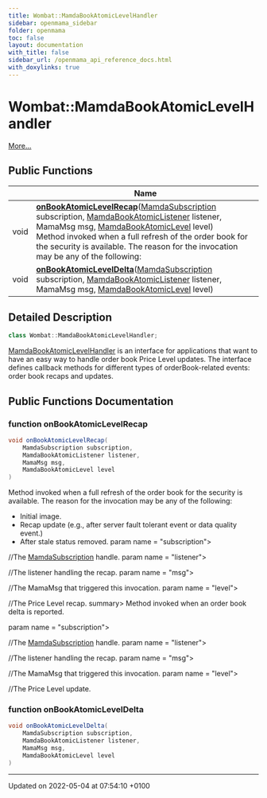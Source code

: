 ```yaml
---
title: Wombat::MamdaBookAtomicLevelHandler
sidebar: openmama_sidebar
folder: openmama
toc: false
layout: documentation
with_title: false
sidebar_url: /openmama_api_reference_docs.html
with_doxylinks: true
---
```


# Wombat::MamdaBookAtomicLevelHandler



 [More...](#detailed-description)

## Public Functions

|                | Name           |
| -------------- | -------------- |
| void | **[onBookAtomicLevelRecap](interfaceWombat_1_1MamdaBookAtomicLevelHandler.html#function-onbookatomiclevelrecap)**([MamdaSubscription](classWombat_1_1MamdaSubscription.html) subscription, [MamdaBookAtomicListener](classWombat_1_1MamdaBookAtomicListener.html) listener, MamaMsg msg, [MamdaBookAtomicLevel](interfaceWombat_1_1MamdaBookAtomicLevel.html) level)<br>Method invoked when a full refresh of the order book for the security is available. The reason for the invocation may be any of the following:  |
| void | **[onBookAtomicLevelDelta](interfaceWombat_1_1MamdaBookAtomicLevelHandler.html#function-onbookatomicleveldelta)**([MamdaSubscription](classWombat_1_1MamdaSubscription.html) subscription, [MamdaBookAtomicListener](classWombat_1_1MamdaBookAtomicListener.html) listener, MamaMsg msg, [MamdaBookAtomicLevel](interfaceWombat_1_1MamdaBookAtomicLevel.html) level) |

## Detailed Description

```csharp
class Wombat::MamdaBookAtomicLevelHandler;
```


[MamdaBookAtomicLevelHandler](interfaceWombat_1_1MamdaBookAtomicLevelHandler.html) is an interface for applications that want to have an easy way to handle order book Price Level updates. The interface defines callback methods for different types of orderBook-related events: order book recaps and updates. 

## Public Functions Documentation

### function onBookAtomicLevelRecap

```csharp
void onBookAtomicLevelRecap(
    MamdaSubscription subscription,
    MamdaBookAtomicListener listener,
    MamaMsg msg,
    MamdaBookAtomicLevel level
)
```

Method invoked when a full refresh of the order book for the security is available. The reason for the invocation may be any of the following: 



* Initial image.
* Recap update (e.g., after server fault tolerant event or data quality event.)
* After stale status removed. 
param name = "subscription">

//The [MamdaSubscription](classWombat_1_1MamdaSubscription.html) handle. param name = "listener">

//The listener handling the recap. param name = "msg">

//The MamaMsg that triggered this invocation. param name = "level">

//The Price Level recap. summary> Method invoked when an order book delta is reported. 

param name = "subscription">

//The [MamdaSubscription](classWombat_1_1MamdaSubscription.html) handle. param name = "listener">

//The listener handling the recap. param name = "msg">

//The MamaMsg that triggered this invocation. param name = "level">

//The Price Level update. 


### function onBookAtomicLevelDelta

```csharp
void onBookAtomicLevelDelta(
    MamdaSubscription subscription,
    MamdaBookAtomicListener listener,
    MamaMsg msg,
    MamdaBookAtomicLevel level
)
```


-------------------------------

Updated on 2022-05-04 at 07:54:10 +0100